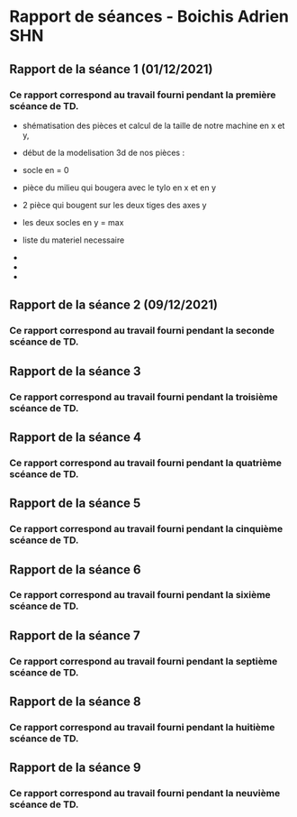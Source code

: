 # Rapport de séances  - Boichis Adrien SHN

## Rapport de la séance 1 (01/12/2021)

### Ce rapport correspond au travail fourni pendant la première scéance de TD.

- shématisation des pièces et calcul de la taille de notre machine en x et y, 
- début de la modelisation 3d de nos pièces :
 - socle en = 0
 - pièce du milieu qui bougera avec le tylo en x et en y 
 - 2 pièce qui bougent sur les deux tiges des axes y 
 - les deux socles en y = max 

- liste du materiel necessaire 

- 
- 
- 


## Rapport de la séance 2 (09/12/2021)
### Ce rapport correspond au travail fourni pendant la seconde scéance de TD.



## Rapport de la séance 3
### Ce rapport correspond au travail fourni pendant la troisième scéance de TD.



## Rapport de la séance 4
### Ce rapport correspond au travail fourni pendant la quatrième scéance de TD.



## Rapport de la séance 5
### Ce rapport correspond au travail fourni pendant la cinquième scéance de TD.



## Rapport de la séance 6
### Ce rapport correspond au travail fourni pendant la sixième scéance de TD.



## Rapport de la séance 7
### Ce rapport correspond au travail fourni pendant la septième scéance de TD.



## Rapport de la séance 8
### Ce rapport correspond au travail fourni pendant la huitième scéance de TD.



## Rapport de la séance 9
### Ce rapport correspond au travail fourni pendant la neuvième scéance de TD.

